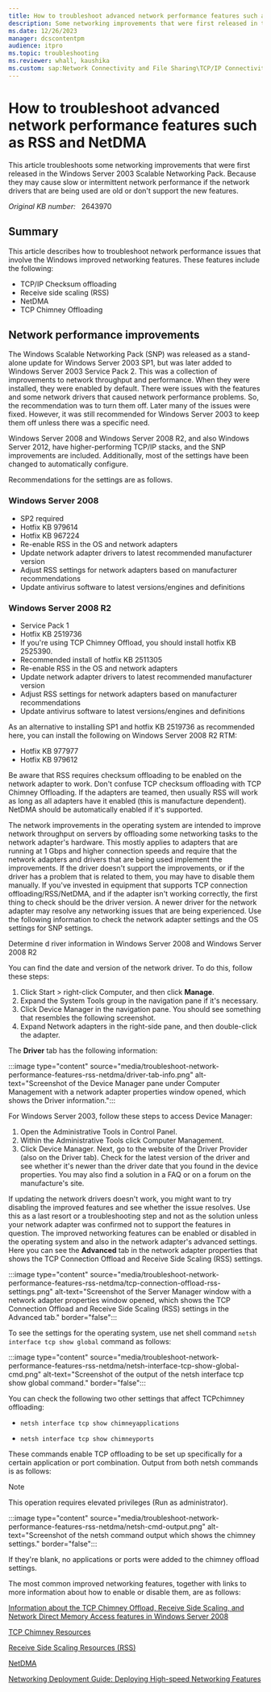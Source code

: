 ```yaml
---
title: How to troubleshoot advanced network performance features such as RSS and NetDMA
description: Some networking improvements that were first released in the Windows Server 2003 Scalable Networking Pack can cause slow or intermittent network performance if the network drivers that are being used are old or don't support the new features.
ms.date: 12/26/2023
manager: dcscontentpm
audience: itpro
ms.topic: troubleshooting
ms.reviewer: whall, kaushika
ms.custom: sap:Network Connectivity and File Sharing\TCP/IP Connectivity (TCP Protocol, NLA, WinHTTP), csstroubleshoot
---
```

# How to troubleshoot advanced network performance features such as RSS and NetDMA

This article troubleshoots some networking improvements that were first released in the Windows Server 2003 Scalable Networking Pack. Because they may cause slow or intermittent network performance if the network drivers that are being used are old or don't support the new features.

_Original KB number:_ &nbsp; 2643970

## Summary

This article describes how to troubleshoot network performance issues that involve the Windows improved networking features. These features include the following:

- TCP/IP Checksum offloading
- Receive side scaling (RSS)
- NetDMA
- TCP Chimney Offloading

## Network performance improvements

The Windows Scalable Networking Pack (SNP) was released as a stand-alone update for Windows Server 2003 SP1, but was later added to Windows Server 2003 Service Pack 2. This was a collection of improvements to network throughput and performance. When they were installed, they were enabled by default. There were issues with the features and some network drivers that caused network performance problems. So, the recommendation was to turn them off. Later many of the issues were fixed. However, it was still recommended for Windows Server 2003 to keep them off unless there was a specific need.

Windows Server 2008 and Windows Server 2008 R2, and also Windows Server 2012, have higher-performing TCP/IP stacks, and the SNP improvements are included. Additionally, most of the settings have been changed to automatically configure.

Recommendations for the settings are as follows.

### Windows Server 2008

- SP2 required
- Hotfix KB 979614
- Hotfix KB 967224
- Re-enable RSS in the OS and network adapters
- Update network adapter drivers to latest recommended manufacturer version
- Adjust RSS settings for network adapters based on manufacturer recommendations
- Update antivirus software to latest versions/engines and definitions

### Windows Server 2008 R2

- Service Pack 1
- Hotfix KB 2519736
- If you're using TCP Chimney Offload, you should install hotfix KB 2525390.
- Recommended install of hotfix KB 2511305
- Re-enable RSS in the OS and network adapters
- Update network adapter drivers to latest recommended manufacturer version
- Adjust RSS settings for network adapters based on manufacturer recommendations
- Update antivirus software to latest versions/engines and definitions

As an alternative to installing SP1 and hotfix KB 2519736 as recommended here, you can install the following on Windows Server 2008 R2 RTM:

- Hotfix KB 977977
- Hotfix KB 979612

Be aware that RSS requires checksum offloading to be enabled on the network adapter to work. Don't confuse TCP checksum offloading with TCP Chimney Offloading. If the adapters are teamed, then usually RSS will work as long as all adapters have it enabled (this is manufacture dependent). NetDMA should be automatically enabled if it's supported.

The network improvements in the operating system are intended to improve network throughput on servers by offloading some networking tasks to the network adapter's hardware. This mostly applies to adapters that are running at 1 Gbps and higher connection speeds and require that the network adapters and drivers that are being used implement the improvements. If the driver doesn't support the improvements, or if the driver has a problem that is related to them, you may have to disable them manually. If you've invested in equipment that supports TCP connection offloading/RSS/NetDMA, and if the adapter isn't working correctly, the first thing to check should be the driver version. A newer driver for the network adapter may resolve any networking issues that are being experienced. Use the following information to check the network adapter settings and the OS settings for SNP settings.

Determine d river information in Windows Server 2008 and Windows Server 2008 R2  

You can find the date and version of the network driver. To do this, follow these steps:

1. Click Start > right-click Computer, and then click **Manage**.
2. Expand the System Tools  group in the navigation pane if it's necessary.
3. Click Device Manager in the navigation pane. You should see something that resembles the following screenshot.
4. Expand Network adapters  in the right-side pane, and then double-click the adapter.

The **Driver**  tab has the following information:

:::image type="content" source="media/troubleshoot-network-performance-features-rss-netdma/driver-tab-info.png" alt-text="Screenshot of the Device Manager pane under Computer Management with a network adapter properties window opened, which shows the Driver information.":::

For Windows Server 2003, follow these steps to access Device Manager:

1. Open the Administrative Tools in Control Panel.
2. Within the Administrative Tools click Computer Management.
3. Click Device Manager. Next, go to the website of the Driver Provider (also on the Driver tab). Check for the latest version of the driver and see whether it's newer than the driver date that you found in the device properties. You may also find a solution in a FAQ or on a forum on the manufacture's site.

If updating the network drivers doesn't work, you might want to try disabling the improved features and see whether the issue resolves. Use this as a last resort or a troubleshooting step and not as the solution unless your network adapter was confirmed not to support the features in question. The improved networking features can be enabled or disabled in the operating system and also in the network adapter's advanced settings. Here you can see the **Advanced** tab in the network adapter properties that shows the TCP Connection Offload and Receive Side Scaling (RSS) settings.

:::image type="content" source="media/troubleshoot-network-performance-features-rss-netdma/tcp-connection-offload-rss-settings.png" alt-text="Screenshot of the Server Manager window with a network adapter properties window opened, which shows the TCP Connection Offload and Receive Side Scaling (RSS) settings in the Advanced tab." border="false":::

To see the settings for the operating system, use net shell command `netsh interface tcp show global` command as follows:

:::image type="content" source="media/troubleshoot-network-performance-features-rss-netdma/netsh-interface-tcp-show-global-cmd.png" alt-text="Screenshot of the output of the netsh interface tcp show global command." border="false":::

You can check the following two other settings that affect TCPchimney offloading:

- `netsh interface tcp show chimneyapplications`

- `netsh interface tcp show chimneyports`

These commands enable TCP offloading to be set up specifically for a certain application or port combination. Output from both netsh commands is as follows:

> [!NOTE]
> This operation requires elevated privileges (Run as administrator).

:::image type="content" source="media/troubleshoot-network-performance-features-rss-netdma/netsh-cmd-output.png" alt-text="Screenshot of the netsh command output which shows the chimney settings." border="false":::

If they're blank, no applications or ports were added to the chimney offload settings.

The most common improved networking features, together with links to more information about how to enable or disable them, are as follows:

[Information about the TCP Chimney Offload, Receive Side Scaling, and Network Direct Memory Access features in Windows Server 2008](https://support.microsoft.com/help/951037)

[TCP Chimney Resources](https://technet.microsoft.com/network/dd277645)

[Receive Side Scaling Resources (RSS)](https://technet.microsoft.com/network/dd277646)

[NetDMA](https://technet.microsoft.com/library/gg162716%28ws.10%29.aspx)

[Networking Deployment Guide: Deploying High-speed Networking Features](https://technet.microsoft.com/library/gg162681%28ws.10%29.aspx)
